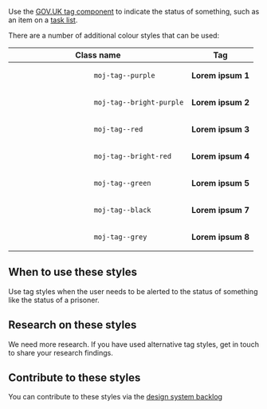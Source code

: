 Use the [GOV.UK tag component](https://design-system.service.gov.uk/components/tag/) to indicate the status of something, such as an item on a [task list](https://design-system.service.gov.uk/patterns/task-list-pages).

There are a number of additional colour styles that can be used:

<table class="govuk-table">
    <thead class="govuk-table__head">
        <tr class="govuk-table__row">
            <th class="govuk-table__header" scope="col">
                Class name
            </th>
            <th class="govuk-table__header" scope="col">
                Tag
            </th>
        </tr>
    </thead>
    <tbody class="govuk-table__body">
        <tr class="govuk-table__row">
            <td class="govuk-table__cell">
                <code>
                    moj-tag--purple
                </code>
            </td>
            <td class="govuk-table__cell">
                <strong aria-label="Lorem ipsum 1" class="govuk-tag moj-tag--purple" title="Lorem ipsum 1">
                    Lorem ipsum 1
                </strong>
            </td>
        </tr>
        <tr class="govuk-table__row">
            <td class="govuk-table__cell">
                <code>
                    moj-tag--bright-purple
                </code>
            </td>
            <td class="govuk-table__cell">
                <strong aria-label="Lorem ipsum 2" class="govuk-tag moj-tag--bright-purple" title="Lorem ipsum 2">
                    Lorem ipsum 2
                </strong>
            </td>
        </tr>
        <tr class="govuk-table__row">
            <td class="govuk-table__cell">
                <code>
                    moj-tag--red
                </code>
            </td>
            <td class="govuk-table__cell">
                <strong aria-label="Lorem ipsum 3" class="govuk-tag moj-tag--red" title="Lorem ipsum 3">
                    Lorem ipsum 3
                </strong>
            </td>
        </tr>
        <tr class="govuk-table__row">
            <td class="govuk-table__cell">
                <code>
                    moj-tag--bright-red
                </code>
            </td>
            <td class="govuk-table__cell">
                <strong aria-label="Lorem ipsum 4" class="govuk-tag moj-tag--bright-red" title="Lorem ipsum 4">
                    Lorem ipsum 4
                </strong>
            </td>
        </tr>
        <tr class="govuk-table__row">
            <td class="govuk-table__cell">
                <code>
                    moj-tag--green
                </code>
            </td>
            <td class="govuk-table__cell">
                <strong aria-label="Lorem ipsum 5" class="govuk-tag moj-tag--green" title="Lorem ipsum 5">
                    Lorem ipsum 5
                </strong>
            </td>
        </tr>
        <!-- <tr class="govuk-table__row">
            <td class="govuk-table__cell">
                <code>
                    moj-tag--blue
                </code>
            </td>
            <td class="govuk-table__cell">
                <strong aria-label="Lorem ipsum 6" class="govuk-tag moj-tag--blue" title="Lorem ipsum 6">
                    Lorem ipsum 6
                </strong>
            </td>
        </tr> -->
        <tr class="govuk-table__row">
            <td class="govuk-table__cell">
                <code>
                    moj-tag--black
                </code>
            </td>
            <td class="govuk-table__cell">
                <strong aria-label="Lorem ipsum 7" class="govuk-tag moj-tag--black" title="Lorem ipsum 7">
                    Lorem ipsum 7
                </strong>
            </td>
        </tr>
        <tr class="govuk-table__row">
            <td class="govuk-table__cell">
                <code>
                    moj-tag--grey
                </code>
            </td>
            <td class="govuk-table__cell">
                <strong aria-label="Lorem ipsum 8" class="govuk-tag moj-tag--grey" title="Lorem ipsum 8">
                    Lorem ipsum 8
                </strong>
            </td>
        </tr>
    </tbody>
</table>

## When to use these styles

Use tag styles when the user needs to be alerted to the status of something like the status of a prisoner.

## Research on these styles

We need more research. If you have used alternative tag styles, get in touch to share your research findings.

## Contribute to these styles

You can contribute to these styles via the [design system backlog](https://github.com/ministryofjustice/mojdt-design-system-backlog/)